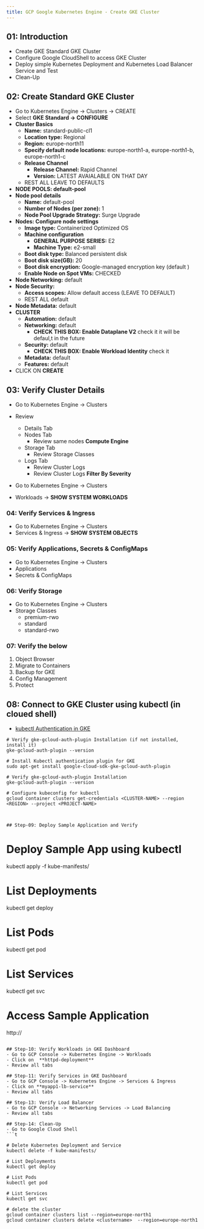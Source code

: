 ```yaml
---
title: GCP Google Kubernetes Engine - Create GKE Cluster
---
```


## 01: Introduction
- Create GKE Standard GKE Cluster 
- Configure Google CloudShell to access GKE Cluster
- Deploy simple Kubernetes Deployment and Kubernetes Load Balancer Service and Test 
- Clean-Up

## 02: Create Standard GKE Cluster 
- Go to Kubernetes Engine -> Clusters -> CREATE
- Select **GKE Standard -> CONFIGURE**
- **Cluster Basics**
  - **Name:** standard-public-cl1
  - **Location type:** Regional
  - **Region:** europe-north11
  - **Specify default node locations:** europe-north1-a, europe-north1-b, europe-north1-c
  - **Release Channel**
    - **Release Channel:** Rapid Channel
    - **Version:** LATEST AVAIALABLE ON THAT DAY
  - REST ALL LEAVE TO DEFAULTS
- **NODE POOLS: default-pool**
- **Node pool details**
  - **Name:** default-pool
  - **Number of Nodes (per zone):** 1
  - **Node Pool Upgrade Strategy:** Surge Upgrade
- **Nodes: Configure node settings** 
  - **Image type:** Containerized Optimized OS
  - **Machine configuration**
    - **GENERAL PURPOSE SERIES:** E2
    - **Machine Type:** e2-small
  - **Boot disk type:** Balanced persistent disk
  - **Boot disk size(GB):** 20
  - **Boot disk encryption:** Google-managed encryption key (default )
  - **Enable Node on Spot VMs:** CHECKED
- **Node Networking:** default  
- **Node Security:** 
  - **Access scopes:** Allow default access (LEAVE TO DEFAULT)
  - REST ALL default
- **Node Metadata:** default
- **CLUSTER** 
  - **Automation:** default
  - **Networking:** default
    - **CHECK THIS BOX: Enable Dataplane V2** check it it will be defaul,t in the future
  - **Security:** default
    - **CHECK THIS BOX: Enable Workload Identity** check it
  - **Metadata:** default
  - **Features:** default
- CLICK ON **CREATE**

## 03: Verify Cluster Details
- Go to Kubernetes Engine -> Clusters 
- Review
  - Details Tab
  - Nodes Tab
    - Review same nodes **Compute Engine**
  - Storage Tab
    - Review Storage Classes
  - Logs Tab
    - Review Cluster Logs
    - Review Cluster Logs **Filter By Severity**

- Go to Kubernetes Engine -> Clusters 
- Workloads -> **SHOW SYSTEM WORKLOADS**

### 04: Verify Services & Ingress
- Go to Kubernetes Engine -> Clusters 
- Services & Ingress -> **SHOW SYSTEM OBJECTS**

### 05: Verify Applications, Secrets & ConfigMaps
- Go to Kubernetes Engine -> Clusters 
- Applications
- Secrets & ConfigMaps

### 06: Verify Storage
- Go to Kubernetes Engine -> Clusters
- Storage Classes
  - premium-rwo
  - standard
  - standard-rwo

### 07: Verify the below
1. Object Browser
2. Migrate to Containers
3. Backup for GKE
4. Config Management
5. Protect

## 08: Connect to GKE Cluster using kubectl (in cloued shell)
- [kubectl Authentication in GKE](https://cloud.google.com/blog/products/containers-kubernetes/kubectl-auth-changes-in-gke)
```t
# Verify gke-gcloud-auth-plugin Installation (if not installed, install it)
gke-gcloud-auth-plugin --version 

# Install Kubectl authentication plugin for GKE
sudo apt-get install google-cloud-sdk-gke-gcloud-auth-plugin

# Verify gke-gcloud-auth-plugin Installation
gke-gcloud-auth-plugin --version 

# Configure kubeconfig for kubectl
gcloud container clusters get-credentials <CLUSTER-NAME> --region <REGION> --project <PROJECT-NAME>



## Step-09: Deploy Sample Application and Verify
```

# Deploy Sample App using kubectl
kubectl apply -f kube-manifests/

# List Deployments
kubectl get deploy

# List Pods
kubectl get pod

# List Services
kubectl get svc

# Access Sample Application
http://<EXTERNAL-IP>
```

## Step-10: Verify Workloads in GKE Dashboard
- Go to GCP Console -> Kubernetes Engine -> Workloads
- Click on  **httpd-deployment**
- Review all tabs

## Step-11: Verify Services in GKE Dashboard
- Go to GCP Console -> Kubernetes Engine -> Services & Ingress
- Click on **myapp1-lb-service**
- Review all tabs

## Step-13: Verify Load Balancer
- Go to GCP Console -> Networking Services -> Load Balancing
- Review all tabs

## Step-14: Clean-Up
- Go to Google Cloud Shell
```t

# Delete Kubernetes Deployment and Service
kubectl delete -f kube-manifests/

# List Deployments
kubectl get deploy

# List Pods
kubectl get pod

# List Services
kubectl get svc

# delete the cluster
gcloud container clusters list --region=europe-north1
gcloud container clusters delete <clustername>  --region=europe-north1
```



